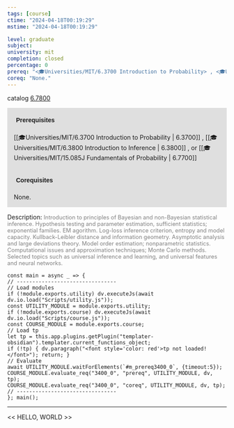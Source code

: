 ```yaml
---
tags: [course]
ctime: "2024-04-18T00:19:29"
mstime: "2024-04-18T00:19:29"

level: graduate
subject: 
university: mit
completion: closed
percentage: 0
prereq: "<🎓Universities/MIT/6.3700 Introduction to Probability> , <🎓Universities/MIT/6.3800 Introduction to Inference> , or <🎓Universities/MIT/15.085J Fundamentals of Probability>"
coreq: "None."
---
```


catalog [6.7800](http://student.mit.edu/catalog/m6c.html#6.7800)

<span style="display: block; padding: 15px; background-color: rgb(100, 100, 100, 0.2);"><font id="m_prereq3400_0" style="display: block; font-family: Arial, sans-serif; font-weight: bold; padding: 5px">Prerequisites</font><br><span id="prereq3400_0">[[🎓Universities/MIT/6.3700 Introduction to Probability | 6.3700]] , [[🎓Universities/MIT/6.3800 Introduction to Inference | 6.3800]] , or [[🎓Universities/MIT/15.085J Fundamentals of Probability | 6.7700]]</span></span>
<span style="display: block; padding: 15px; background-color: rgb(100, 100, 100, 0.2);"><font id="m_coreq3400_0" style="display: block; font-family: Arial, sans-serif; font-weight: bold; padding: 5px">Corequisites</font><br><span id="coreq3400_0">None.</span></span>

<font style="">Description:</font>
<font style="color: grey; font-size: 0.8rem;">Introduction to principles of Bayesian and non-Bayesian statistical inference. Hypothesis testing and parameter estimation, sufficient statistics; exponential families. EM agorithm. Log-loss inference criterion, entropy and model capacity. Kullback-Leibler distance and information geometry. Asymptotic analysis and large deviations theory. Model order estimation; nonparametric statistics. Computational issues and approximation techniques; Monte Carlo methods. Selected topics such as universal inference and learning, and universal features and neural networks.</font>

```dataviewjs
const main = async _ => {
// --------------------------------
// Load modules
if (!module.exports.utility) dv.executeJs(await dv.io.load("Scripts/utility.js"));
const UTILITY_MODULE = module.exports.utility;
if (!module.exports.course) dv.executeJs(await dv.io.load("Scripts/course.js"));
const COURSE_MODULE = module.exports.course;
// Load tp
let tp = this.app.plugins.getPlugin("templater-obsidian").templater.current_functions_object;
if (!tp) { dv.paragraph("<font style='color: red'>tp not loaded!</font>"); return; }
// Evaluate
await UTILITY_MODULE.waitForElements(`#m_prereq3400_0`, {timeout:5});
COURSE_MODULE.evaluate_req("3400_0", "prereq", UTILITY_MODULE, dv, tp);
COURSE_MODULE.evaluate_req("3400_0", "coreq", UTILITY_MODULE, dv, tp);
// --------------------------------
}; main();
```

---

<< HELLO, WORLD >>

